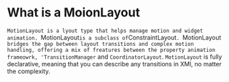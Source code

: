 # What is a MoionLayout
`MotionLayout is a lyout type that helps manage motion and widget animation. `MotionLayout` is a subclass of `ConstraintLayout`. `MotionLayout` bridges the gap between layout transitions and complex motion handling, offering a mix of freatures between the property animation frameowrk, 'TransitionManager` and `CoordinatorLayout`. `MotionLayout` is fully declarative, meaning that you can describe any transitions in XMl, no matter the complexity. 



